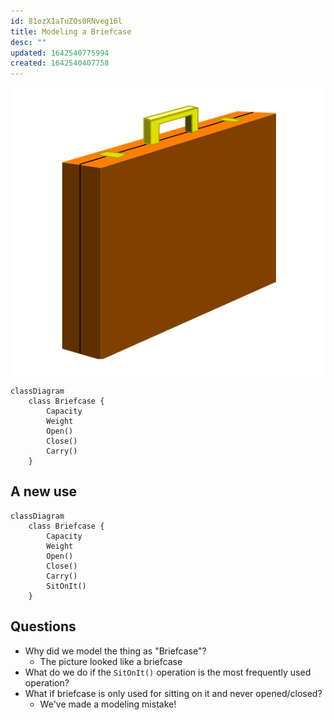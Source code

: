 ```yaml
---
id: 81ozX1aTuZOs0RNveg16l
title: Modeling a Briefcase
desc: ""
updated: 1642540775994
created: 1642540407758
---
```


![](/assets/images/2022-01-18-14-13-52.png)

```mermaid
classDiagram
    class Briefcase {
        Capacity
        Weight
        Open()
        Close()
        Carry()
    }
```

## A new use

```mermaid
classDiagram
    class Briefcase {
        Capacity
        Weight
        Open()
        Close()
        Carry()
        SitOnIt()
    }
```

## Questions

- Why did we model the thing as "Briefcase"?
  - The picture looked like a briefcase
- What do we do if the `SitOnIt()` operation is the most frequently used operation?
- What if briefcase is only used for sitting on it and never opened/closed?
    - We've made a modeling mistake!